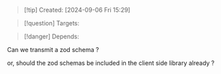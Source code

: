 
>[!tip] Created: [2024-09-06 Fri 15:29]

>[!question] Targets: 

>[!danger] Depends: 

Can we transmit a zod schema ?

or, should the zod schemas be included in the client side library already ?